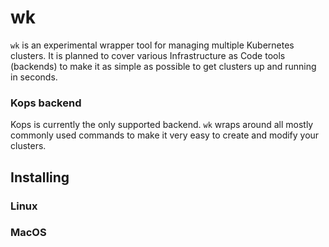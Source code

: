 # wk

`wk` is an experimental wrapper tool for managing multiple Kubernetes clusters.
It is planned to cover various Infrastructure as Code tools (backends) to make it as simple as possible to get clusters up and running in seconds.

### Kops backend
Kops is currently the only supported backend. `wk` wraps around all mostly commonly used commands to make it very easy to create and modify your clusters.

## Installing

### Linux

### MacOS

